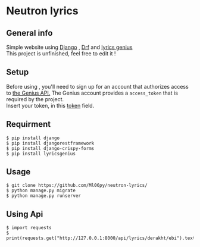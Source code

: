 # Neutron lyrics
## General info
Simple website using <a href="https://www.djangoproject.com/">Django</a> , <a href="https://www.django-rest-framework.org/">Drf</a> and <a href= "https://github.com/johnwmillr/LyricsGenius" >lyrics genius</a>
</br>
This project is unfinished, feel free to edit it !
## Setup
Before using , you'll need to sign up for an account that authorizes access to <a href="https://genius.com/signup_or_login">the Genius API.</a> The Genius account provides a ```access_token``` that is required by the project.
<br/>Insert your token, in this <a href= "https://github.com/Ml06py/neutron-lyrics/blob/master/extensions/token.py">token</a> field.
## Requirment
```
$ pip install django
$ pip install djangorestframework
$ pip install django-crispy-forms
$ pip install lyricsgenius
```
## Usage
```
$ git clone https://github.com/Ml06py/neutron-lyrics/
$ python manage.py migrate
$ python manage.py runserver
```
## Using Api
```
$ import requests
$ print(requests.get("http://127.0.0.1:8000/api/lyrics/derakht/ebi").text)
```
